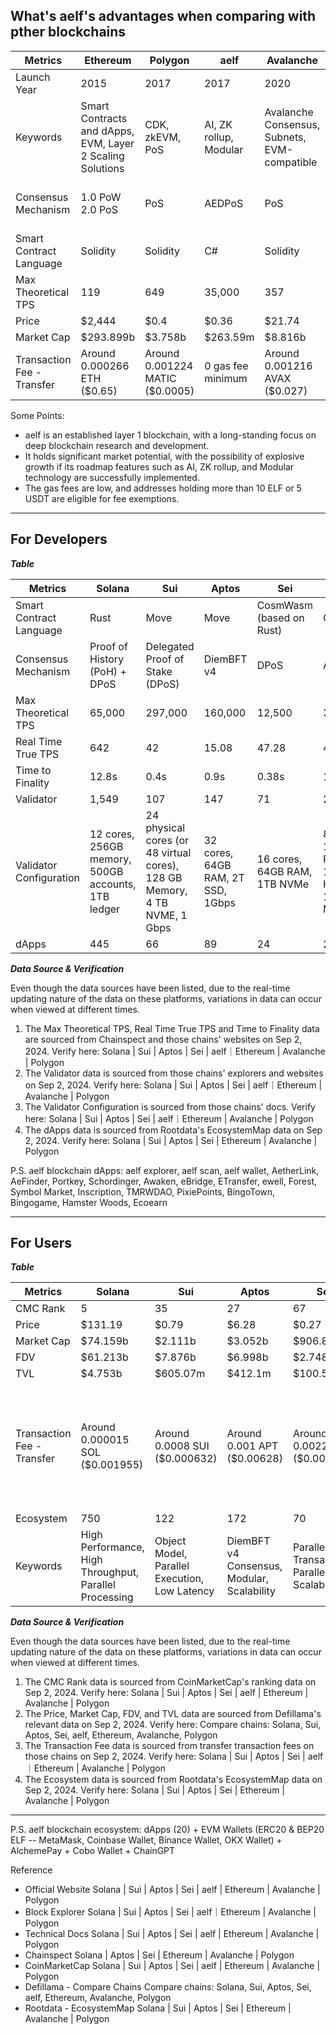 ## What's aelf's advantages when comparing with pther blockchains

| Metrics | Ethereum | Polygon | aelf | Avalanche | Solana | Sei |
|---------------------------------|------------------|-----------------|-----------------|-----------------|-----------------|-----------------|
| Launch Year | 2015 | 2017 | 2017 | 2020 | 2020 | 2022 |
| Keywords | Smart Contracts and dApps, EVM, Layer 2 Scaling Solutions | CDK, zkEVM, PoS | AI, ZK rollup, Modular | Avalanche Consensus, Subnets, EVM-compatible | High Performance, High Throughput, Parallel Processing | Twin Turbo Consensus, Optimistic Parallelisation, Interoperable EVM |
| Consensus Mechanism | 1.0 PoW<br>2.0 PoS | PoS | AEDPoS | PoS | Proof of History (PoH) + DPoS | DPoS |
| Smart Contract Language | Solidity | Solidity | C# | Solidity | Rust | CosmWasm (based on Rust) |
| Max Theoretical TPS | 119 | 649 | 35,000 | 357 | 65,000 | 12,500 |
| Price | $2,444 | $0.4 | $0.36 | $21.74 | $130.3 | $0.27 |
| Market Cap | $293.899b | $3.758b | $263.59m | $8.816b | $60.931b | $891.99m |
| Transaction Fee - Transfer | Around 0.000266 ETH ($0.65) | Around 0.001224 MATIC ($0.0005) | 0 gas fee minimum | Around 0.001216 AVAX ($0.027) | Around 0.00002 SOL ($0.0026) | Around 0.0022 SEI ($0.0006) |

Some Points:
- aelf is an established layer 1 blockchain, with a long-standing focus on deep blockchain research and development.
- It holds significant market potential, with the possibility of explosive growth if its roadmap features such as AI, ZK rollup, and Modular technology are successfully implemented.
- The gas fees are low, and addresses holding more than 10 ELF or 5 USDT are eligible for fee exemptions.



---------

## **For Developers**

***Table***

| Metrics | Solana | Sui | Aptos | Sei | aelf | Ethereum | Avalanche | Polygon |
|--------------------------|---------------------------------------------|------------------------------------------------------------|------------------------------|----------------------------|-----------------------------|---------------------------|--------------------------|--------------------------|
| Smart Contract Language | Rust | Move | Move | CosmWasm (based on Rust) | C# | Solidity | Solidity | Solidity |
| Consensus Mechanism | Proof of History (PoH) + DPoS | Delegated Proof of Stake (DPoS) | DiemBFT v4 | DPoS | AEDPoS | 1.0 PoW<br>2.0 PoS | PoS | PoS |
| Max Theoretical TPS | 65,000 | 297,000 | 160,000 | 12,500 | 35,000 | 119 | 357 | 649 |
| Real Time True TPS | 642 | 42 | 15.08 | 47.28 | 4.78 | 12.63 | 1.59 | 38.14 |
| Time to Finality | 12.8s | 0.4s | 0.9s | 0.38s | 128s | 16m | 2s | 4m 16s |
| Validator | 1,549 | 107 | 147 | 71 | 25 | 1,565,039 | 1,429 | 85 |
| Validator Configuration | 12 cores, 256GB memory, 500GB accounts, 1TB ledger | 24 physical cores (or 48 virtual cores), 128 GB Memory, 4 TB NVME, 1 Gbps | 32 cores, 64GB RAM, 2T SSD, 1Gbps | 16 cores, 64GB RAM, 1TB NVMe | 8 cores, 16GiB RAM, 1TB HDD, 100 Mbps | 4+ cores, 16 GB+ RAM, 2+ TB SSD, 25+ MBit/s | 8 AWS vCPU, 16 GiB RAM, 1 TiB SSD, Ubuntu 20.04 or MacOS >= 12 | 16-core, 64 GB RAM, 5 TB SSD, 1 Gbit/s |
| dApps | 445 | 66 | 89 | 24 | 20 | 1,097 | 117 | 336 |



***Data Source & Verification***


Even though the data sources have been listed, due to the real-time updating nature of the data on these platforms, variations in data can occur when viewed at different times.
1. The Max Theoretical TPS, Real Time True TPS and Time to Finality data are sourced from Chainspect and those chains' websites on Sep 2, 2024.
Verify here: Solana | Sui | Aptos | Sei | aelf｜Ethereum | Avalanche | Polygon
2. The Validator data is sourced from those chains' explorers and websites on Sep 2, 2024. 
Verify here: Solana | Sui | Aptos | Sei | aelf｜Ethereum | Avalanche | Polygon
3. The Validator Configuration is sourced from those chains' docs.
Verify here: Solana | Sui | Aptos | Sei | aelf｜Ethereum | Avalanche | Polygon
4. The dApps data is sourced from Rootdata's EcosystemMap data on Sep 2, 2024. 
Verify here: Solana | Sui | Aptos | Sei | Ethereum | Avalanche | Polygon


P.S. aelf blockchain dApps: aelf explorer, aelf scan, aelf wallet, AetherLink, AeFinder, Portkey, Schordinger, Awaken, eBridge, ETransfer, ewell, Forest, Symbol Market, Inscription, TMRWDAO, PixiePoints, BingoTown, Bingogame, Hamster Woods, Ecoearn

---

## **For Users**

***Table***

| Metrics                    | Solana         | Sui         | Aptos        | Sei         | aelf        | Ethereum     | Avalanche    | Polygon      |
|----------------------------|---------------|-------------|--------------|-------------|-------------|--------------|--------------|--------------|
| CMC Rank                   | 5             | 35          | 27           | 67          | 161         | 2            | 12           | 21           |
| Price                      | $131.19       | $0.79       | $6.28        | $0.27       | $0.37       | $2,461       | $22.23       | $0.41        |
| Market Cap                 | $74.159b      | $2.111b     | $3.052b      | $906.84m    | $269.34m    | $295.984b    | $9.004b      | $3.784b      |
| FDV                        | $61.213b      | $7.876b     | $6.998b      | $2.748b     | $368.06m    | $295.984b    | $9.893b      | $4.076b      |
| TVL                        | $4.753b       | $605.07m    | $412.1m      | $100.53m    | $2.51m      | $46.212b     | $868.42m     | $876.81m     |
| Transaction Fee - Transfer | Around 0.000015 SOL ($0.001955) | Around 0.0008 SUI ($0.000632) | Around 0.001 APT ($0.00628) | Around 0.0022 SEI ($0.000594) | Around 0 ~ 0.003 ELF ($0 ~ $0.00111); addresses holding ≥ 10 ELF / 5 USDT can enjoy 0 gas fee | Around 0.0001328 ETH ($0.32) | Around 0.001216 AVAX ($0.027) | Around 0.00063 MATIC ($0.0002583) |
| Ecosystem                  | 750           | 122         | 172          | 70          | 27          | 2,504        | 674          | 1,391        |
| Keywords                   | High Performance, High Throughput, Parallel Processing | Object Model, Parallel Execution, Low Latency | DiemBFT v4 Consensus, Modular, Scalability | Parallel EVM, Transaction Parallelism, Scalability | AI, ZK rollup, Modular | Smart Contracts and dApps, EVM, Layer 2 Scaling Solutions | High Throughput, Subnets, Interoperability | CDK, zkEVM, PoS |



***Data Source & Verification***

Even though the data sources have been listed, due to the real-time updating nature of the data on these platforms, variations in data can occur when viewed at different times.
1. The CMC Rank data is sourced from CoinMarketCap's ranking data on Sep 2, 2024. 
Verify here: Solana | Sui | Aptos | Sei | aelf | Ethereum | Avalanche | Polygon
2. The Price, Market Cap, FDV, and TVL data are sourced from Defillama's relevant data on Sep 2, 2024. 
Verify here: Compare chains: Solana, Sui, Aptos, Sei, aelf, Ethereum, Avalanche, Polygon
3. The Transaction Fee data is sourced from transfer transaction fees on those chains on Sep 2, 2024.
Verify here: Solana | Sui | Aptos | Sei | aelf｜Ethereum | Avalanche | Polygon
4. The Ecosystem data is sourced from Rootdata's EcosystemMap data on Sep 2, 2024. 
Verify here: Solana | Sui | Aptos | Sei | Ethereum | Avalanche | Polygon

---
P.S. aelf blockchain ecosystem: dApps (20) + EVM Wallets (ERC20 & BEP20 ELF -- MetaMask, Coinbase Wallet, Binance Wallet, OKX Wallet) + AlchemePay + Cobo Wallet + ChainGPT


Reference
- Official Website
Solana | Sui | Aptos | Sei | aelf | Ethereum | Avalanche | Polygon
- Block Explorer
Solana | Sui | Aptos | Sei | aelf｜Ethereum | Avalanche | Polygon
- Technical Docs
Solana | Sui | Aptos | Sei | aelf | Ethereum | Avalanche | Polygon
- Chainspect
Solana | Aptos | Sei | Ethereum | Avalanche | Polygon
- CoinMarketCap
Solana | Sui | Aptos | Sei | aelf | Ethereum | Avalanche | Polygon
- Defillama - Compare Chains
Compare chains: Solana, Sui, Aptos, Sei, aelf, Ethereum, Avalanche, Polygon
- Rootdata - EcosystemMap
Solana | Sui | Aptos | Sei | Ethereum | Avalanche | Polygon
